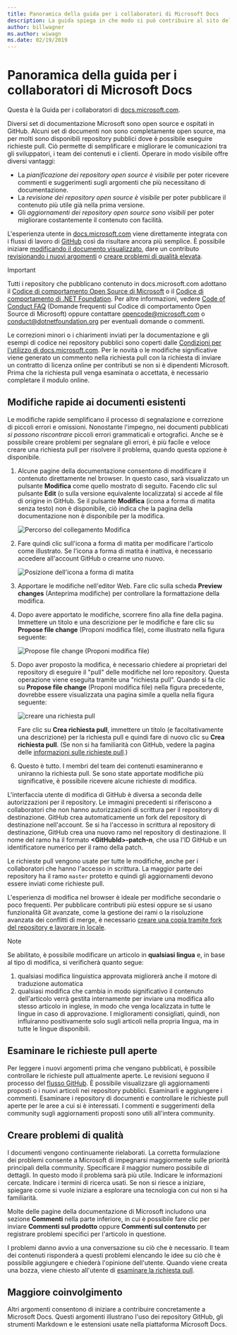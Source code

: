 ```yaml
---
title: Panoramica della guida per i collaboratori di Microsoft Docs
description: La guida spiega in che modo si può contribuire al sito della documentazione Microsoft docs.microsoft.com.
author: billwagner
ms.author: wiwagn
ms.date: 02/19/2019
---
```


# <a name="microsoft-docs-contributor-guide-overview"></a>Panoramica della guida per i collaboratori di Microsoft Docs

Questa è la Guida per i collaboratori di [docs.microsoft.com](https://docs.microsoft.com).

Diversi set di documentazione Microsoft sono open source e ospitati in GitHub. Alcuni set di documenti non sono completamente open source, ma per molti sono disponibili repository pubblici dove è possibile eseguire richieste pull. Ciò permette di semplificare e migliorare le comunicazioni tra gli sviluppatori, i team dei contenuti e i clienti. Operare in modo visibile offre diversi vantaggi:

- La _pianificazione dei repository open source è visibile_ per poter ricevere commenti e suggerimenti sugli argomenti che più necessitano di documentazione.
- La _revisione dei repository open source è visibile_ per poter pubblicare il contenuto più utile già nella prima versione.
- Gli _aggiornamenti dei repository open source sono visibili_ per poter migliorare costantemente il contenuto con facilità.

L'esperienza utente in [docs.microsoft.com](https://docs.microsoft.com) viene direttamente integrata con i flussi di lavoro di [GitHub](https://github.com) così da risultare ancora più semplice. È possibile iniziare [modificando il documento visualizzato](#quick-edits-to-existing-documents), dare un contributo [revisionando i nuovi argomenti](#review-open-prs) o [creare problemi di qualità elevata](#create-quality-issues).

> [!IMPORTANT]
> Tutti i repository che pubblicano contenuto in docs.microsoft.com adottano il [Codice di comportamento Open Source di Microsoft](https://opensource.microsoft.com/codeofconduct/) o il [Codice di comportamento di .NET Foundation](https://dotnetfoundation.org/code-of-conduct). Per altre informazioni, vedere [Code of Conduct FAQ](https://opensource.microsoft.com/codeofconduct/faq/) (Domande frequenti sul Codice di comportamento Open Source di Microsoft) oppure contattare [opencode@microsoft.com](mailto:opencode@microsoft.com) o [conduct@dotnetfoundation.org](mailto:conduct@dotnetfoundation.org) per eventuali domande o commenti.<br>
>
> Le correzioni minori o i chiarimenti inviati per la documentazione e gli esempi di codice nei repository pubblici sono coperti dalle [Condizioni per l'utilizzo di docs.microsoft.com](https://docs.microsoft.com/legal/termsofuse). Per le novità o le modifiche significative viene generato un commento nella richiesta pull con la richiesta di inviare un contratto di licenza online per contributi se non si è dipendenti Microsoft. Prima che la richiesta pull venga esaminata o accettata, è necessario completare il modulo online.

## <a name="quick-edits-to-existing-documents"></a>Modifiche rapide ai documenti esistenti

Le modifiche rapide semplificano il processo di segnalazione e correzione di piccoli errori e omissioni. Nonostante l'impegno, nei documenti pubblicati _si possono riscontrare_ piccoli errori grammaticali e ortografici. Anche se è possibile creare problemi per segnalare gli errori, è più facile e veloce creare una richiesta pull per risolvere il problema, quando questa opzione è disponibile.

1. Alcune pagine della documentazione consentono di modificare il contenuto direttamente nel browser. In questo caso, sarà visualizzato un pulsante **Modifica** come quello mostrato di seguito. Facendo clic sul pulsante **Edit** (o sulla versione equivalente localizzata) si accede al file di origine in GitHub. Se il pulsante **Modifica** (icona a forma di matita senza testo) non è disponibile, ciò indica che la pagina della documentazione non è disponibile per la modifica.

   ![Percorso del collegamento Modifica](./media/index/edit-article.png)

2. Fare quindi clic sull'icona a forma di matita per modificare l'articolo come illustrato. Se l'icona a forma di matita è inattiva, è necessario accedere all'account GitHub o crearne uno nuovo. 

   ![Posizione dell'icona a forma di matita](./media/index/edit-icon.png)


3. Apportare le modifiche nell'editor Web. Fare clic sulla scheda **Preview changes** (Anteprima modifiche) per controllare la formattazione della modifica.

4. Dopo avere apportato le modifiche, scorrere fino alla fine della pagina. Immettere un titolo e una descrizione per le modifiche e fare clic su **Propose file change** (Proponi modifica file), come illustrato nella figura seguente:

   ![Propose file change (Proponi modifica file)](./media/index/submit-pull-request.png)

5. Dopo aver proposto la modifica, è necessario chiedere ai proprietari del repository di eseguire il "pull" delle modifiche nel loro repository. Questa operazione viene eseguita tramite una "richiesta pull". Quando si fa clic su **Propose file change** (Proponi modifica file) nella figura precedente, dovrebbe essere visualizzata una pagina simile a quella nella figura seguente:

   ![creare una richiesta pull](media/index/create-pull-request.png)

   Fare clic su **Crea richiesta pull**, immettere un titolo (e facoltativamente una descrizione) per la richiesta pull e quindi fare di nuovo clic su **Crea richiesta pull**. (Se non si ha familiarità con GitHub, vedere la pagina delle [informazioni sulle richieste pull](https://help.github.com/en/articles/about-pull-requests).)

6. Questo è tutto. I membri del team dei contenuti esamineranno e uniranno la richiesta pull. Se sono state apportate modifiche più significative, è possibile ricevere alcune richieste di modifica.

L'interfaccia utente di modifica di GitHub è diversa a seconda delle autorizzazioni per il repository. Le immagini precedenti si riferiscono a collaboratori che non hanno autorizzazioni di scrittura per il repository di destinazione. GitHub crea automaticamente un fork del repository di destinazione nell'account. Se si ha l'accesso in scrittura al repository di destinazione, GitHub crea una nuovo ramo nel repository di destinazione. Il nome del ramo ha il formato **\<GitHubId\>-patch-n**, che usa l'ID GitHub e un identificatore numerico per il ramo della patch.

Le richieste pull vengono usate per tutte le modifiche, anche per i collaboratori che hanno l'accesso in scrittura. La maggior parte dei repository ha il ramo `master` protetto e quindi gli aggiornamenti devono essere inviati come richieste pull.

L'esperienza di modifica nel browser è ideale per modifiche secondarie o poco frequenti. Per pubblicare contributi più estesi oppure se si usano funzionalità Git avanzate, come la gestione dei rami o la risoluzione avanzata dei conflitti di merge, è necessario [creare una copia tramite fork del repository e lavorare in locale](how-to-write-workflows-major.md).

> [!NOTE]
> Se abilitato, è possibile modificare un articolo in **qualsiasi lingua** e, in base al tipo di modifica, si verificherà quanto segue:
> 1. qualsiasi modifica linguistica approvata migliorerà anche il motore di traduzione automatica
> 2. qualsiasi modifica che cambia in modo significativo il contenuto dell'articolo verrà gestita internamente per inviare una modifica allo stesso articolo in inglese, in modo che venga localizzata in tutte le lingue in caso di approvazione.
> I miglioramenti consigliati, quindi, non influiranno positivamente solo sugli articoli nella propria lingua, ma in tutte le lingue disponibili.

## <a name="review-open-prs"></a>Esaminare le richieste pull aperte

Per leggere i nuovi argomenti prima che vengano pubblicati, è possibile controllare le richieste pull attualmente aperte. Le revisioni seguono il processo del [flusso GitHub](https://guides.github.com/introduction/flow/). È possibile visualizzare gli aggiornamenti proposti o i nuovi articoli nei repository pubblici. Esaminarli e aggiungere i commenti. Esaminare i repository di documenti e controllare le richieste pull aperte per le aree a cui si è interessati. I commenti e suggerimenti della community sugli aggiornamenti proposti sono utili all'intera community.

## <a name="create-quality-issues"></a>Creare problemi di qualità

I documenti vengono continuamente rielaborati. La corretta formulazione dei problemi consente a Microsoft di impegnarsi maggiormente sulle priorità principali della community. Specificare il maggior numero possibile di dettagli. In questo modo il problema sarà più utile. Indicare le informazioni cercate. Indicare i termini di ricerca usati. Se non si riesce a iniziare, spiegare come si vuole iniziare a esplorare una tecnologia con cui non si ha familiarità.

Molte delle pagine della documentazione di Microsoft includono una sezione **Commenti** nella parte inferiore, in cui è possibile fare clic per inviare **Commenti sul prodotto** oppure **Commenti sul contenuto** per registrare problemi specifici per l'articolo in questione.

I problemi danno avvio a una conversazione su ciò che è necessario. Il team dei contenuti risponderà a questi problemi elencando le idee su ciò che è possibile aggiungere e chiederà l'opinione dell'utente. Quando viene creata una bozza, viene chiesto all'utente di [esaminare la richiesta pull](#review-open-PRs).

## <a name="get-more-involved"></a>Maggiore coinvolgimento

Altri argomenti consentono di iniziare a contribuire concretamente a Microsoft Docs. Questi argomenti illustrano l'uso dei repository GitHub, gli strumenti Markdown e le estensioni usate nella piattaforma Microsoft Docs.
